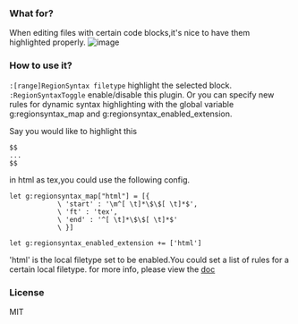 ### What for? ###

When editing files with certain code blocks,it's nice to have them highlighted properly.
![image](https://raw.githubusercontent.com/farseer90718/vim-regionsyntax/master/screenshot.png)

### How to use it? ###

`:[range]RegionSyntax filetype` highlight the selected block.
`:RegionSyntaxToggle` enable/disable this plugin.
Or you can specify new rules for dynamic syntax highlighting with the global variable g:regionsyntax_map and g:regionsyntax_enabled_extension.

Say you would like to highlight this

    $$
    ...
    $$

in html as tex,you could use the following config.

```vim
let g:regionsyntax_map["html"] = [{
            \ 'start' : '\m^[ \t]*\$\$[ \t]*$',
            \ 'ft' : 'tex',
            \ 'end' : '^[ \t]*\$\$[ \t]*$'
            \ }]

let g:regionsyntax_enabled_extension += ['html']
```

'html' is the local filetype set to be enabled.You could set a list of rules for a certain local filetype.
for more info, please view the [doc](https://raw.github.com/farseer90718/vim-regionsyntax/master/doc/regionsyntax.txt)

### License

MIT
